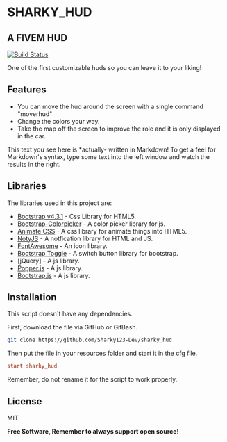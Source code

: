 # SHARKY_HUD
## A FIVEM HUD

[![Build Status](https://img.shields.io/github/downloads/Sharky123-Dev/sharky_hud/total?label=downloads&style=for-the-badge)](https://github.com/Sharky123-Dev/sharky_hud/)

One of the first customizable huds so you can leave it to your liking!

## Features

- You can move the hud around the screen with a single command "moverhud"
- Change the colors your way.
- Take the map off the screen to improve the role and it is only displayed in the car.


This text you see here is *actually- written in Markdown! To get a feel
for Markdown's syntax, type some text into the left window and
watch the results in the right.

## Libraries

The libraries used in this project are:

- [Bootstrap v4.3.1]() - Css Library for HTML5.
- [Bootstrap-Colorpicker](https://github.com/itsjavi/bootstrap-colorpicker) - A color picker library for js.
- [Animate CSS](https://animate.style/) - A css library for animate things into HTML5.
- [NotyJS](https://ned.im/noty/#/) - A notfication library for HTML and JS.
- [FontAwesome](https://fontawesome.com/) - An icon library.
- [Bootstrap Toggle](https://gitbrent.github.io/bootstrap4-toggle/) - A switch button library for bootstrap.
- [jQuery] - A js library.
- [Popper.js](https://popper.js.org/) - A js library.
- [Bootstrap.js](https://getbootstrap.com/docs/4.3/getting-started/javascript/) - A js library.

## Installation

This script doesn´t have any dependencies.

First, download the file via GitHub or GitBash.

```sh
git clone https://github.com/Sharky123-Dev/sharky_hud
```

Then put the file in your resources folder and start it in the cfg file.

```cfg
start sharky_hud
```
Remember, do not rename it for the script to work properly.

## License

MIT

**Free Software, Remember to always support open source!**
